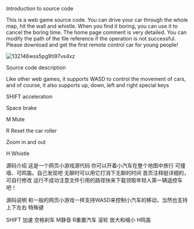 Introduction to source code

This is a web game source code. You can drive your car through the whole map, hit the wall and whistle. When you find it boring, you can use it to cancel the boring time. The home page comment is very detailed. You can modify the path of the file reference if the operation is not successful. Please download and get the first remote control car for young people!



![132146wss5pg9ti97vs4xz](https://user-images.githubusercontent.com/120465132/222941463-dce3057b-cb59-45cf-a999-2f99889c89f8.jpg)


Source code description

Like other web games, it supports WASD to control the movement of cars, and of course, it also supports up, down, left and right special keys



SHIFT acceleration

Space brake

M Mute

R Reset the car roller

Zoom in and out

H Whistle



源码介绍
这是一个网页小游戏源代码 你可以开着小汽车在整个地图中旅行 可撞墙、可鸣笛。自己发现吧 无聊时可以用它打消下无聊的时间 首页注释挺详细的，可自行修改 运行不成功注意文件引用的路径快来下载领取年轻人第一辆遥控车吧！


源码说明
和一般的网页小游戏一样支持WASD来控制小汽车的移动，当然也支持上下左右 特殊键

SHIFT 加速
空格刹车
M静音
R重置汽车 滚轮
放大和缩小
H鸣笛
